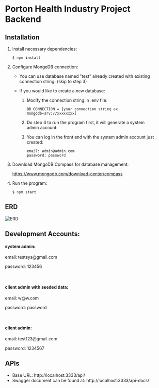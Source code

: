 # Porton Health Industry Project Backend

## Installation
  1. Install necessary dependencies:  
     ```
     $ npm install
     ```   
  2. Configure MongoDB connection:      
     - You can use database named "test" already created with existing connection string. (skip to step 3)      
     - If you would like to create a new database:
     
       1. Modify the connection string in .env file:
          ```
          DB_CONNECTION = [your connection string ex. mongodb+srv://xxxxxxxx]
          ```
       2. Do step 4 to run the program first, it will generate a system admin account:
          
       3. You can log in the front end with the system admin account just created:
          ```
          email: admin@admin.com
          password: password
          ```       
  3. Download MongoDB Compass for database management: 
     
        https://www.mongodb.com/download-center/compass
  4. Run the program:  
     ```
     $ npm start
     ```
## ERD

![ERD](https://raw.githubusercontent.com/xdc811/porton-health-industry-project-backend/master/ERD.png)

<h2>Development Accounts: </h2>

<h4> system admin:</h4>
<p>
email: testsys@gmail.com
</p>
<p>
password: 123456
</p>

</br>

<h4>
client admin with seeded data:
</h4>
<p>
email: w@w.com
</p>
<p>
password: password
</p>

</br>

<h4>
client admin:
</h4>
<p>
email: test123@gmail.com
</p>
<p>
password: 1234567
</p>


## APIs
- Base URL: http://localhost:3333/api/
- Swagger document can be found at: http://localhost:3333/api-docs/

